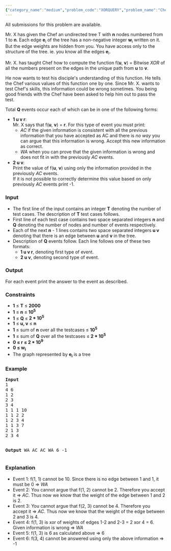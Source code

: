 ```yaml
---
{"category_name":"medium","problem_code":"XORQUERY","problem_name":"Chef and XOR Queries","languages_supported":{"0":"C","1":"CPP14","2":"JAVA","3":"PYTH","4":"PYTH 3.5","5":"PYPY","6":"CS2","7":"PAS fpc","8":"PAS gpc","9":"RUBY","10":"PHP","11":"GO","12":"NODEJS","13":"HASK","14":"rust","15":"SCALA","16":"swift","17":"D","18":"PERL","19":"FORT","20":"WSPC","21":"ADA","22":"CAML","23":"ICK","24":"BF","25":"ASM","26":"CLPS","27":"PRLG","28":"ICON","29":"SCM qobi","30":"PIKE","31":"ST","32":"NICE","33":"LUA","34":"BASH","35":"NEM","36":"LISP sbcl","37":"LISP clisp","38":"SCM guile","39":"JS","40":"ERL","41":"TCL","42":"kotlin","43":"PERL6","44":"TEXT","45":"SCM chicken","46":"CLOJ","47":"COB","48":"FS"},"max_timelimit":2,"source_sizelimit":50000,"problem_author":"usaxena95","problem_tester":null,"date_added":"18-11-2017","tags":{"0":"acm17kgp","1":"dsu","2":"kgp17rol","3":"med","4":"tree","5":"usaxena95","6":"xor"},"editorial_url":"https://discuss.codechef.com/problems/XORQUERY","time":{"view_start_date":1515875400,"submit_start_date":1515875400,"visible_start_date":1515875400,"end_date":1735669800},"is_direct_submittable":false,"layout":"problem"}
---
```

<span class="solution-visible-txt">All submissions for this problem are available.</span><p>Mr. X has given the Chef an undirected tree T with <b>n</b> nodes numbered from 1 to <b>n</b>. Each edge <b>e</b><sub>i</sub> of the tree has a non-negative integer <b>w</b><sub>i</sub> written on it. But the edge weights are hidden from you. You have access only to the structure of the tree. ie. you know all the edges <b>e</b><sub>i</sub>.</p>

<p>Mr. X. has taught Chef how to compute the function f(<b>u</b>, <b>v</b>) = Bitwise <i>XOR</i> of all the numbers present on the edges in the unique path from <b>u</b> to <b>v</b>.</p>

<p>He now wants to test his disciple's understanding of this function. He tells the Chef various values of this function one by one. Since Mr. X. wants to test Chef's skills, this information could be wrong sometimes. You being good friends with the Chef have been asked to help him out to pass the test.</p>

<p>Total <b>Q</b> events occur each of which can be in one of the following forms:</p>
<ul>
<li><b>1 u v r</b>: <br /> Mr. X says that f(<b>u</b>, <b>v</b>) = <b>r</b>. For this type of event you must print:
<ul>
<li><i>AC</i> if the given information is consistent with all the previous information that you have accepted as AC  and there is <i>no way</i> you can argue that this information is wrong. Accept this new information as correct.</li>
<li><i>WA</i> when you can prove that the given information is wrong and does not fit in with the previously <i>AC</i> events.</li>
</ul>
</li>
<li><b>2 u v</b>:<br /> Print the value of f(<b>u</b>, <b>v</b>) using only the information provided in the previously <i>AC</i> events. <br /> 
	If it is not possible to correctly determine this value based on only previously <i>AC</i> events print -1.</li>
</ul>

<h3>Input</h3>
<ul>
<li>The first line of the input contains an integer <b>T</b> denoting the number of test cases. The description of <b>T</b> test cases follows.</li>

<li>First line of each test case contains two space separated integers <b>n</b> and <b>Q</b> denoting the number of nodes and number of events respectively.</li>

<li>Each of the next <b>n</b> - 1 lines contains two space separated integers <b>u v</b> denoting that there is an edge between <b>u</b> and <b>v</b> in the tree.</li>

<li>Description of <b>Q</b> events follow. Each line follows one of these two formats:
<ul>
<li><b>1 u v r</b>, denoting first type of event.</li>
<li><b>2 u v</b>, denoting second type of event.</li>
</ul>
</ul>
<h3>Output</h3>
<p>For each event print the answer to the event as described.</p>
<h3>Constraints</h3>
<ul>
<li><b>1</b> ≤ <b>T</b> ≤ <b>2000</b></li>
<li><b>1</b> ≤ <b>n</b> ≤ <b>10<sup>5</sup></b></li>
<li><b>1</b> ≤ <b>Q </b>≤ <b>2 * 10<sup>5</sup></b></li>
<li><b>1</b> ≤ <b>u, v</b> ≤ <b>n</b> </li>
<li><b>1</b> ≤ sum of <b>n</b> over all the testcases ≤ <b>10<sup>5</sup></b></li>
<li><b>1</b> ≤ sum of <b>Q</b> over all the testcases ≤ <b>2 * 10<sup>5</sup></b></li>
<li><b>0 ≤ r ≤ 2 * 10<sup>9</sup></b></li>
<li><b>0 ≤ w<sub>i</sub></b></li>
<li>The graph represented by <b>e<sub>i</sub></b> is a tree</li>
</ul>

<h3>Example</h3>
<pre>
<b>Input</b>
1
4 6
1 2
2 3
3 4
1 1 1 10
1 1 2 2
1 2 3 4
1 1 3 7
2 1 3
2 3 4 

<b>Output</b>
WA
AC
AC
WA
6
-1 
</pre>

<h3>Explanation</h3>
<ul>
<li>Event 1: f(1, 1) cannot be 10. Since there is no edge between 1 and 1, it must be 0 ⇒ <i>WA</i></li>
<li>Event 2: You cannot argue that f(1, 2) cannot be 2. Therefore you accept it ⇒ <i>AC</i>. Thus now we know that the weight of the edge between 1 and 2 is 2.</li>
<li>Event 3: You cannot argue that f(2, 3) cannot be 4. Therefore you accept it  ⇒ <i>AC</i>. Thus now we know that the weight of the edge between 2 and 3 is 4.</li>
<li>Event 4: f(1, 3) is xor of weights of edges 1-2 and 2-3 = 2 xor 4 = 6. Given information is wrong ⇒ <i>WA</i></li>
<li>Event 5: f(1, 3) is 6 as calculated above ⇒ 6</li>
<li>Event 6: f(3, 4) cannot be answered using only the above information ⇒ -1</li>
</ul>
